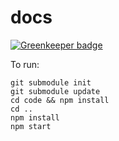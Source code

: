 # docs

[![Greenkeeper badge](https://badges.greenkeeper.io/apollographql/core-docs.svg)](https://greenkeeper.io/)

To run:

```
git submodule init
git submodule update
cd code && npm install
cd ..
npm install
npm start
```